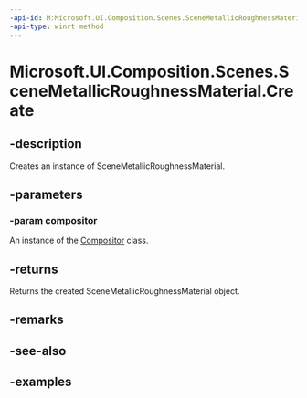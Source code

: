 ```yaml
---
-api-id: M:Microsoft.UI.Composition.Scenes.SceneMetallicRoughnessMaterial.Create(Microsoft.UI.Composition.Compositor)
-api-type: winrt method
---
```


<!-- Method syntax.
public SceneMetallicRoughnessMaterial SceneMetallicRoughnessMaterial.Create(Compositor compositor)
-->

# Microsoft.UI.Composition.Scenes.SceneMetallicRoughnessMaterial.Create

## -description

Creates an instance of SceneMetallicRoughnessMaterial.

## -parameters
### -param compositor

An instance of the [Compositor](../microsoft.ui.composition/compositor.md) class.

## -returns

Returns the created SceneMetallicRoughnessMaterial object.

## -remarks

## -see-also

## -examples

